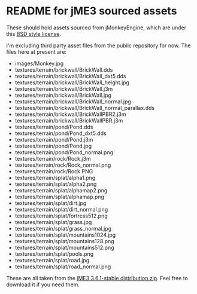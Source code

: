 # README for jME3 sourced assets

These should hold assets sourced from jMonkeyEngine, which are under this 
[BSD style license](https://jmonkeyengine.org/license/).

I'm excluding third party asset files from the public repository for now.
The files here at present are:

* images/Monkey.jpg
* textures/terrain/brickwall/BrickWall.dds
* textures/terrain/brickwall/BrickWall_dxt5.dds
* textures/terrain/brickwall/BrickWall_height.jpg
* textures/terrain/brickwall/BrickWall.j3m
* textures/terrain/brickwall/BrickWall.jpg
* textures/terrain/brickwall/BrickWall_normal.jpg
* textures/terrain/brickwall/BrickWall_normal_parallax.dds
* textures/terrain/brickwall/BrickWallPBR2.j3m
* textures/terrain/brickwall/BrickWallPBR.j3m
* textures/terrain/pond/Pond.dds
* textures/terrain/pond/Pond_dxt5.dds
* textures/terrain/pond/Pond.j3m
* textures/terrain/pond/Pond.jpg
* textures/terrain/pond/Pond_normal.png
* textures/terrain/rock/Rock.j3m
* textures/terrain/rock/Rock_normal.png
* textures/terrain/rock/Rock.PNG
* textures/terrain/splat/alpha1.png
* textures/terrain/splat/alpha2.png
* textures/terrain/splat/alphamap2.png
* textures/terrain/splat/alphamap.png
* textures/terrain/splat/dirt.jpg
* textures/terrain/splat/dirt_normal.png
* textures/terrain/splat/fortress512.png
* textures/terrain/splat/grass.jpg
* textures/terrain/splat/grass_normal.jpg
* textures/terrain/splat/mountains1024.jpg
* textures/terrain/splat/mountains128.png
* textures/terrain/splat/mountains512.png
* textures/terrain/splat/pools.png
* textures/terrain/splat/road.jpg
* textures/terrain/splat/road_normal.png

These are all taken from the [jME3 3.6.1-stable distribution zip](https://github.com/jMonkeyEngine/jmonkeyengine/releases/tag/v3.6.1-stable). Feel free to download it if you need them.
